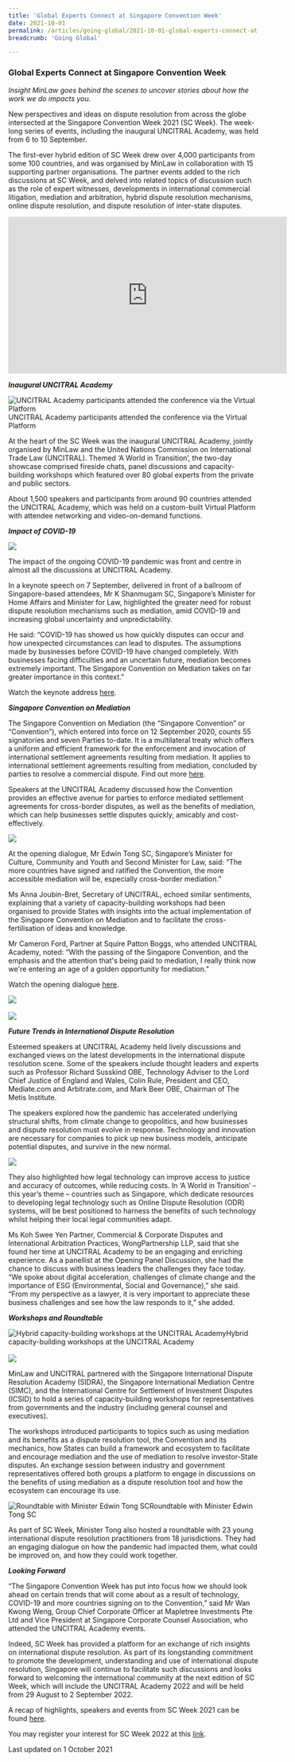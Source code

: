 ```yaml
---
title: 'Global Experts Connect at Singapore Convention Week'
date: 2021-10-01
permalink: /articles/going-global/2021-10-01-global-experts-connect-at-singapore-convention-week
breadcrumb: 'Going Global'

---
```



### **Global Experts Connect at Singapore Convention Week**

<i>Insight MinLaw goes behind the scenes to uncover stories about how the work we do impacts you.</i>
<br>

New perspectives and ideas on dispute resolution from across the globe intersected at the Singapore Convention Week 2021 (SC Week). The week-long series of events, including the inaugural UNCITRAL Academy, was held from 6 to 10 September.

The first-ever hybrid edition of SC Week drew over 4,000 participants from some 100 countries, and was organised by MinLaw in collaboration with 15 supporting partner organisations. The partner events added to the rich discussions at SC Week, and delved into related topics of discussion such as the role of expert witnesses, developments in international commercial litigation, mediation and arbitration, hybrid dispute resolution mechanisms, online dispute resolution, and dispute resolution of inter-state disputes.

<iframe width="560" height="315" src="https://www.youtube.com/embed/2IdL1OY1loE" frameborder="0" allow="accelerometer; autoplay; clipboard-write; encrypted-media; gyroscope; picture-in-picture" allowfullscreen></iframe>

<b><i>Inaugural UNCITRAL Academy</i></b>

<div class="image">
  <img src="/images/SC Week 1.png/" title="UNCITRAL Academy participants attended the conference via the Virtual Platform" alt="UNCITRAL Academy participants attended the conference via the Virtual Platform">UNCITRAL Academy participants attended the conference via the Virtual Platform
</div>

At the heart of the SC Week was the inaugural UNCITRAL Academy, jointly organised by MinLaw and the United Nations Commission on International Trade Law (UNCITRAL). Themed ‘A World in Transition’, the two-day showcase comprised fireside chats, panel discussions and capacity-building workshops which featured over 80 global experts from the private and public sectors. 

About 1,500 speakers and participants from around 90 countries attended the UNCITRAL Academy, which was held on a custom-built Virtual Platform with attendee networking and video-on-demand functions. 

<b><i>Impact of COVID-19</i></b>

<div class="image">
  <img src="/images/SC Week 2.jpg/">
</div>

The impact of the ongoing COVID-19 pandemic was front and centre in almost all the discussions at UNCITRAL Academy. 

In a keynote speech on 7 September, delivered in front of a ballroom of Singapore-based attendees, Mr K Shanmugam SC, Singapore’s Minister for Home Affairs and Minister for Law, highlighted the greater need for robust dispute resolution mechanisms such as mediation, amid COVID-19 and increasing global uncertainty and unpredictability. 

He said: “COVID-19 has showed us how quickly disputes can occur and how unexpected circumstances can lead to disputes. The assumptions made by businesses before COVID-19 have changed completely. With businesses facing difficulties and an uncertain future, mediation becomes extremely important. The Singapore Convention on Mediation takes on far greater importance in this context.” 

Watch the keynote address <a href="https://www.facebook.com/k.shanmugam.page/videos/1213790199140816/">here</a>.

<b><i>Singapore Convention on Mediation</i></b>

The Singapore Convention on Mediation (the “Singapore Convention” or “Convention”), which entered into force on 12 September 2020, counts 55 signatories and seven Parties to-date. It is a multilateral treaty which offers a uniform and efficient framework for the enforcement and invocation of international settlement agreements resulting from mediation. It applies to international settlement agreements resulting from mediation, concluded by parties to resolve a commercial dispute. Find out more <a href="https://www.singaporeconvention.org/convention/about">here</a>.

Speakers at the UNCITRAL Academy discussed how the Convention provides an effective avenue for parties to enforce mediated settlement agreements for cross-border disputes, as well as the benefits of mediation, which can help businesses settle disputes quickly, amicably and cost-effectively.

<div class="image">
  <img src="/images/SC Week 3.png/">
</div>

At the opening dialogue, Mr Edwin Tong SC, Singapore’s Minister for Culture, Community and Youth and Second Minister for Law, said: “The more countries have signed and ratified the Convention, the more accessible mediation will be, especially cross-border mediation.” 

Ms Anna Joubin-Bret, Secretary of UNCITRAL, echoed similar sentiments, explaining that a variety of capacity-building workshops had been organised to provide States with insights into the actual implementation of the Singapore Convention on Mediation and to facilitate the cross-fertilisation of ideas and knowledge.

Mr Cameron Ford, Partner at Squire Patton Boggs, who attended UNCITRAL Academy, noted: “With the passing of the Singapore Convention, and the emphasis and the attention that's being paid to mediation, I really think now we're entering an age of a golden opportunity for mediation.”

Watch the opening dialogue <a href="https://www.facebook.com/edwintongSC/videos/1005814773295278/">here</a>.

<div class="image">
  <img src="/images/SC Week 4.jpg/">
</div><br>

<div class="image">
  <img src="/images/SC Week 5.jpg/">
</div>

<b><i>Future Trends in International Dispute Resolution</i></b>

Esteemed speakers at UNCITRAL Academy held lively discussions and exchanged views on the latest developments in the international dispute resolution scene. Some of the speakers include thought leaders and experts such as Professor Richard Susskind OBE, Technology Adviser to the Lord Chief Justice of England and Wales, Colin Rule, President and CEO, Mediate.com and Arbitrate.com, and Mark Beer OBE, Chairman of The Metis Institute.

The speakers explored how the pandemic has accelerated underlying structural shifts, from climate change to geopolitics, and how businesses and dispute resolution must evolve in response. Technology and innovation are necessary for companies to pick up new business models, anticipate potential disputes, and survive in the new normal.

<div class="image">
  <img src="/images/SC Week 6.PNG/">
</div>

They also highlighted how legal technology can improve access to justice and accuracy of outcomes, while reducing costs. In ‘A World in Transition’ – this year’s theme – countries such as Singapore, which dedicate resources to developing legal technology such as Online Dispute Resolution (ODR) systems, will be best positioned to harness the benefits of such technology whilst helping their local legal communities adapt.

Ms Koh Swee Yen Partner, Commercial & Corporate Disputes and International Arbitration Practices, WongPartnership LLP, said that she found her time at UNCITRAL Academy to be an engaging and enriching experience. As a panellist at the Opening Panel Discussion, she had the chance to discuss with business leaders the challenges they face today. “We spoke about digital acceleration, challenges of climate change and the importance of ESG (Environmental, Social and Governance),” she said.  “From my perspective as a lawyer, it is very important to appreciate these business challenges and see how the law responds to it,” she added. 

<b><i>Workshops and Roundtable</i></b>

<div class="image">
  <img src="/images/SC Week 7.JPG/" title="Hybrid capacity-building workshops at the UNCITRAL Academy" alt="Hybrid capacity-building workshops at the UNCITRAL Academy">Hybrid capacity-building workshops at the UNCITRAL Academy
</div><br>

<div class="image">
  <img src="/images/SC Week 8.png/">
</div>

MinLaw and UNCITRAL partnered with the Singapore International Dispute Resolution Academy (SIDRA), the Singapore International Mediation Centre (SIMC), and the International Centre for Settlement of Investment Disputes (ICSID) to hold a series of capacity-building workshops for representatives from governments and the industry (including general counsel and executives). 

The workshops introduced participants to topics such as using mediation and its benefits as a dispute resolution tool, the Convention and its mechanics, how States can build a framework and ecosystem to facilitate and encourage mediation and the use of mediation to resolve investor-State disputes. An exchange session between industry and government representatives offered both groups a platform to engage in discussions on the benefits of using mediation as a dispute resolution tool and how the ecosystem can encourage its use.

<div class="image">
  <img src="/images/SC Week 9.jpg/" title="Roundtable with Minister Edwin Tong SC" alt="Roundtable with Minister Edwin Tong SC">Roundtable with Minister Edwin Tong SC
</div>

As part of SC Week, Minister Tong also hosted a roundtable with 23 young international dispute resolution practitioners from 18 jurisdictions. They had an engaging dialogue on how the pandemic had impacted them, what could be improved on, and how they could work together.

<b><i>Looking Forward</i></b>

“The Singapore Convention Week has put into focus how we should look ahead on certain trends that will come about as a result of technology, COVID-19 and more countries signing on to the Convention,” said Mr Wan Kwong Weng, Group Chief Corporate Officer at Mapletree Investments Pte Ltd and Vice President at Singapore Corporate Counsel Association, who attended the UNCITRAL Academy events.  

Indeed, SC Week has provided a platform for an exchange of rich insights on international dispute resolution. As part of its longstanding commitment to promote the development, understanding and use of international dispute resolution, Singapore will continue to facilitate such discussions and looks forward to welcoming the international community at the next edition of SC Week, which will include the UNCITRAL Academy 2022 and will be held from 29 August to 2 September 2022.

A recap of highlights, speakers and events from SC Week 2021 can be found <a href="https://www.singaporeconventionweek.sg/">here</a>.

You may register your interest for SC Week 2022 at this <a href="https://go.gov.sg/sgconvention2022">link</a>.

Last updated on 1 October 2021
